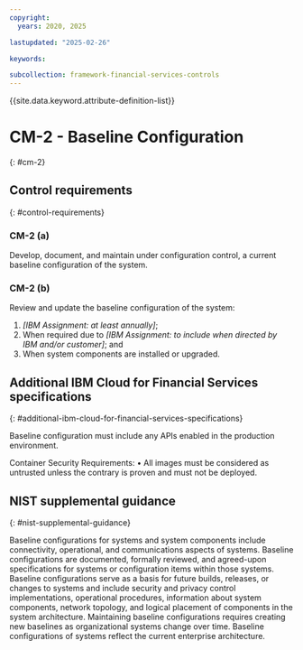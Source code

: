 ```yaml
---
copyright:
  years: 2020, 2025

lastupdated: "2025-02-26"

keywords:

subcollection: framework-financial-services-controls
---
```


{{site.data.keyword.attribute-definition-list}}

# CM-2 - Baseline Configuration
{: #cm-2}

## Control requirements
{: #control-requirements}



### CM-2 (a)


Develop, document, and maintain under configuration control, a current baseline configuration of the system.


### CM-2 (b)


Review and update the baseline configuration of the system:
1. _[IBM Assignment: at least annually]_;
2. When required due to _[IBM Assignment: to include when directed by IBM and/or customer]_; and
3. When system components are installed or upgraded.






## Additional IBM Cloud for Financial Services specifications
{: #additional-ibm-cloud-for-financial-services-specifications}

Baseline configuration must include any APIs enabled in the production environment.

Container Security Requirements: 
• All images must be considered as untrusted unless the contrary is proven and must not be deployed.







## NIST supplemental guidance
{: #nist-supplemental-guidance}

Baseline configurations for systems and system components include connectivity, operational, and communications aspects of systems. Baseline configurations are documented, formally reviewed, and agreed-upon specifications for systems or configuration items within those systems. Baseline configurations serve as a basis for future builds, releases, or changes to systems and include security and privacy control implementations, operational procedures, information about system components, network topology, and logical placement of components in the system architecture. Maintaining baseline configurations requires creating new baselines as organizational systems change over time. Baseline configurations of systems reflect the current enterprise architecture.
